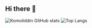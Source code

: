 ## Hi there 👋
![Komoliddin GitHub stats](https://github-readme-stats.vercel.app/api?username=komoliddin&show_icons=true&bg_color=00000000)
![Top Langs](https://github-readme-stats.vercel.app/api/top-langs/?username=komoliddin&layout=compact&bg_color=00000000)
<!--
**komoliddin/komoliddin** is a ✨ _special_ ✨ repository because its `README.md` (this file) appears on your GitHub profile.

Here are some ideas to get you started:

- 🔭 I’m currently working on ...
- 🌱 I’m currently learning ...
- 👯 I’m looking to collaborate on ...
- 🤔 I’m looking for help with ...
- 💬 Ask me about ...
- 📫 How to reach me: ...
- 😄 Pronouns: ...
- ⚡ Fun fact: ...
-->
